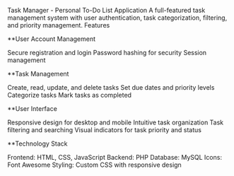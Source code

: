 Task Manager - Personal To-Do List Application
A full-featured task management system with user authentication, task categorization, filtering, and priority management.
Features

**User Account Management

Secure registration and login
Password hashing for security
Session management

**Task Management

Create, read, update, and delete tasks
Set due dates and priority levels
Categorize tasks
Mark tasks as completed

**User Interface

Responsive design for desktop and mobile
Intuitive task organization
Task filtering and searching
Visual indicators for task priority and status

**Technology Stack

Frontend: HTML, CSS, JavaScript
Backend: PHP
Database: MySQL
Icons: Font Awesome
Styling: Custom CSS with responsive design
